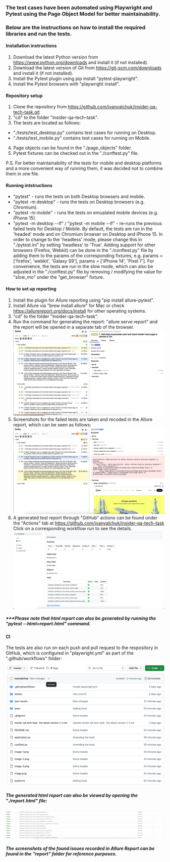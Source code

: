 ### The test cases have been automated using Playwright and Pytest using the Page Object Model for better maintainability.
### Below are the instructions on how to install the required libraries and run the tests.

#### Installation instructions
1. Download the latest Python version from https://www.python.org/downloads and install it (if not installed).
2. Download the latest version of Git from https://git-scm.com/downloads and install it (if not installed).
3. Install the Pytest plugin using pip install "pytest-playwright".
4. Install the Pytest browsers with "playwright install".

#### Repository setup
1. Clone the repository from https://github.com/ivanvalchuk/insider-qa-tech-task.git
2. "cd" to the folder "insider-qa-tech-task".
3. The tests are located as follows:
- "./tests/test_desktop.py" contains test cases for running on Desktop.
- "./tests/test_mobile.py" contains test cases for running on Mobile.
4. Page objects can be found in the "./page_objects" folder.
5. Pytest fixtures can be checked out in the "./conftest.py" file.

P.S. For better maintainability of the tests for mobile and desktop platforms and a more convenient way of running them, it was decided not to combine them in one file.

#### Running intstructions
- "pytest" - runs the tests on both Desktop browsers and mobile.
- "pytest -m desktop" - runs the tests on Desktop browsers (e.g. Chromium).
- "pytest -m mobile" - runs the tests on emualated mobile devices (e.g. iPhone 15).
- "pytest -m desktop --lf" / "pytest -m mobile --lf" - re-runs the previous failed tests for Desktop / Mobile.
By default, the tests are run in the 'headed' mode and on Chromium browser on Desktop and iPhone 15. In order to change to the 'headless'  mode, please change this in "./pytest.ini" by setting 'headless' to 'True'. Adding support for other browsers (Firefox, Webkit) can be done in the "./conftest.py" file by adding them to the params of the corresponding fixtures, e.g. params = ['firefox', 'webkit', 'Galaxy S9'], params = ['iPhone 14', 'Pixel 7'].
For convenience, the tests are run in the slow mode, which can also be adjusted in the "./conftest.py" file by removing / modifying the value for "slow_mo" under the "get_browser" fixture.

#### How to set up reporting
1. Install the plugin for Allure reporting using "pip install allure-pytest".
2. Install Allure via "brew install allure" for Mac or check https://allurereport.org/docs/install for other operating systems.
3. "cd" to the folder "insider-qa-tech-task".
4. Run the command for generating the report: "allure serve report" and the report will be opened in a separate tab of the browser.
![alt text](image-6.png)
5. Screenshots for the failed tests are taken and recoded in the Allure report, which can be seen as follows:
![alt text](image.png)
6. A generated test report through "GitHub" actions can be found under the "Actions" tab at https://github.com/ivanvalchuk/insider-qa-tech-task
   Click on a corresponding workflow run to see the details. 
![alt text](image-1.png)
##### ***Please note that html report can also be generated by running the "pytest --html=report.html" command.

#### CI
The tests are also run on each push and pull request to the respository in GitHub, which is configured in "playwright.yml" as part of the ".github/workflows" folder:
![alt text](image-4.png)

##### The generated html report can also be viewed by opening the "./report.html" file:
![alt text](image-2.png)
##### The screenshots of the found issues recorded in Allure Report can be found in the "report" folder for reference purposes.
